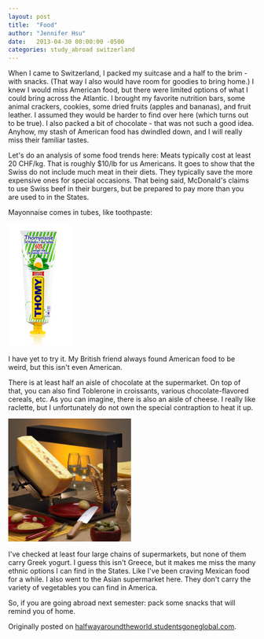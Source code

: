 ```yaml
---
layout: post
title:  "Food"
author: "Jennifer Hsu"
date:   2013-04-30 00:00:00 -0500
categories: study_abroad switzerland
---
```

When I came to Switzerland, I packed my suitcase and a half to the brim - with snacks. (That way I also would have room for goodies to bring home.) I knew I would miss American food, but there were limited options of what I could bring across the Atlantic. I brought my favorite nutrition bars, some animal crackers, cookies, some dried fruits (apples and bananas), and fruit leather. I assumed they would be harder to find over here (which turns out to be true). I also packed a bit of chocolate - that was not such a good idea. Anyhow, my stash of American food has dwindled down, and I will really miss their familiar tastes.

Let's do an analysis of some food trends here:
Meats typically cost at least 20 CHF/kg. That is roughly $10/lb for us Americans. It goes to show that the Swiss do not include much meat in their diets. They typically save the more expensive ones for special occasions. That being said, McDonald's claims to use Swiss beef in their burgers, but be prepared to pay more than you are used to in the States.

Mayonnaise comes in tubes, like toothpaste:

<p class="centered"><img src="/images/blog_posts/2013-04-30-food-img-1.jpg" alt="Thomy" height="250px"/></p>

I have yet to try it. My British friend always found American food to be weird, but this isn't even American.

There is at least half an aisle of chocolate at the supermarket. On top of that, you can also find Toblerone in croissants, various chocolate-flavored cereals, etc. As you can imagine, there is also an aisle of cheese. I really like raclette, but I unfortunately do not own the special contraption to heat it up.

<p class="centered"><img src="/images/blog_posts/2013-04-30-food-img-2.jpg" alt="Raclette" height="250px"/></p>

I've checked at least four large chains of supermarkets, but none of them carry Greek yogurt. I guess this isn't Greece, but it makes me miss the many ethnic options I can find in the States. Like I've been craving Mexican food for a while. I also went to the Asian supermarket here. They don't carry the variety of vegetables you can find in America.

So, if you are going abroad next semester: pack some snacks that will remind you of home.

Originally posted on [halfwayaroundtheworld.studentsgoneglobal.com](https://sonder.io/p/post/3d571fa3-b066-4080-a64f-cbfbc32ab1d8).
